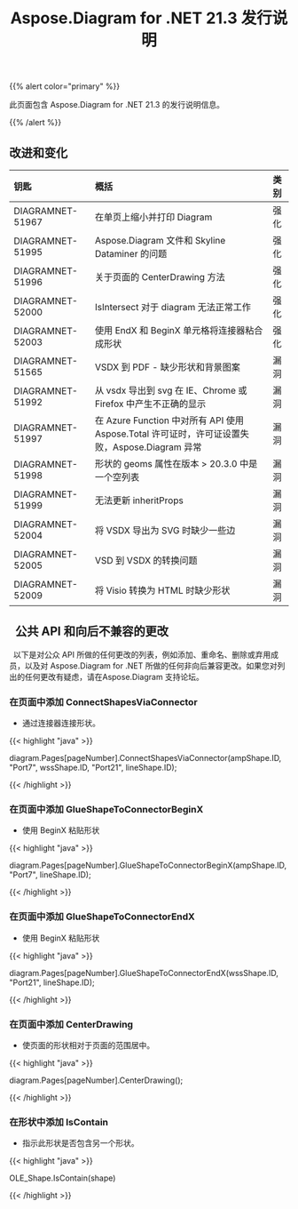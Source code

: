 ﻿---
title: Aspose.Diagram for .NET 21.3 发行说明
type: docs
weight: 10
url: /zh/net/aspose-diagram-for-net-21-3-release-notes/
---
{{% alert color="primary" %}} 

此页面包含 Aspose.Diagram for .NET 21.3 的发行说明信息。

{{% /alert %}} 
## **改进和变化**

|**钥匙**|**概括**|**类别**|
|:- |:- |:- |
|DIAGRAMNET-51967|在单页上缩小并打印 Diagram|强化|
|DIAGRAMNET-51995|Aspose.Diagram 文件和 Skyline Dataminer 的问题|强化|
|DIAGRAMNET-51996|关于页面的 CenterDrawing 方法|强化|
|DIAGRAMNET-52000|IsIntersect 对于 diagram 无法正常工作|强化|
|DIAGRAMNET-52003|使用 EndX 和 BeginX 单元格将连接器粘合成形状|强化|
|DIAGRAMNET-51565|VSDX 到 PDF - 缺少形状和背景图案|漏洞|
|DIAGRAMNET-51992|从 vsdx 导出到 svg 在 IE、Chrome 或 Firefox 中产生不正确的显示|漏洞|
|DIAGRAMNET-51997|在 Azure Function 中对所有 API 使用 Aspose.Total 许可证时，许可证设置失败，Aspose.Diagram 异常|漏洞|
|DIAGRAMNET-51998|形状的 geoms 属性在版本 > 20.3.0 中是一个空列表|漏洞|
|DIAGRAMNET-51999|无法更新 inheritProps|漏洞|
|DIAGRAMNET-52004|将 VSDX 导出为 SVG 时缺少一些边|漏洞|
|DIAGRAMNET-52005|VSD 到 VSDX 的转换问题|漏洞|
|DIAGRAMNET-52009|将 Visio 转换为 HTML 时缺少形状|漏洞|

## ` `**公共 API 和向后不兼容的更改**
` `以下是对公众 API 所做的任何更改的列表，例如添加、重命名、删除或弃用成员，以及对 Aspose.Diagram for .NET 所做的任何非向后兼容更改。如果您对列出的任何更改有疑虑，请在Aspose.Diagram 支持论坛。
### **在页面中添加 ConnectShapesViaConnector**
- 通过连接器连接形状。

{{< highlight "java" >}}

diagram.Pages[pageNumber].ConnectShapesViaConnector(ampShape.ID, "Port7", wssShape.ID, "Port21", lineShape.ID);

{{< /highlight >}}
### **在页面中添加 GlueShapeToConnectorBeginX**
- 使用 BeginX 粘贴形状



{{< highlight "java" >}}

diagram.Pages[pageNumber].GlueShapeToConnectorBeginX(ampShape.ID, "Port7", lineShape.ID);

{{< /highlight >}}
### **在页面中添加 GlueShapeToConnectorEndX**
- 使用 BeginX 粘贴形状



{{< highlight "java" >}}

diagram.Pages[pageNumber].GlueShapeToConnectorEndX(wssShape.ID, "Port21", lineShape.ID);

{{< /highlight >}}
### **在页面中添加 CenterDrawing**
- 使页面的形状相对于页面的范围居中。



{{< highlight "java" >}}

diagram.Pages[pageNumber].CenterDrawing();

{{< /highlight >}}
### **在形状中添加 IsContain**
- 指示此形状是否包含另一个形状。



{{< highlight "java" >}}

OLE_Shape.IsContain(shape)

{{< /highlight >}}



